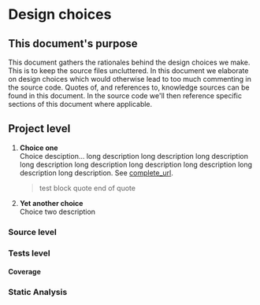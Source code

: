 # Design choices
## This document's purpose
This document gathers the rationales behind the design choices we make. 
This is to keep the source files uncluttered. 
In this document we elaborate on design choices which would otherwise lead to
too much commenting in the source code. 
Quotes of, and references to, knowledge sources can be found in this document.
In the source code we'll then reference specific sections of this document
where applicable.


## Project level
1. **Choice one**  
Choice desciption... long description long description long description long 
description long description long description long description long description 
long description. See [complete_url](complete_url). 
    > test block quote
    > end of quote
    
1. **Yet another choice**  
Choice two description

### Source level
### Tests level
#### Coverage
### Static Analysis

